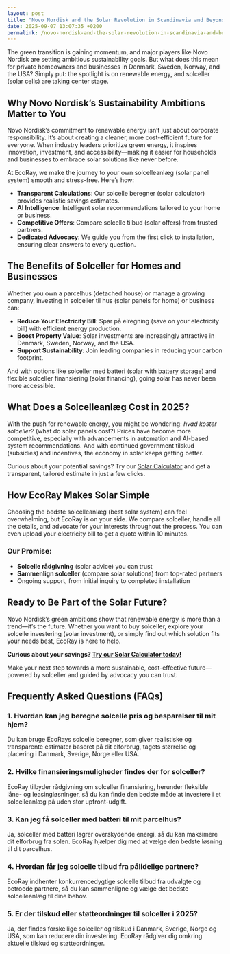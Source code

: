 ```yaml
---
layout: post
title: "Novo Nordisk and the Solar Revolution in Scandinavia and Beyond"
date: 2025-09-07 13:07:35 +0200
permalink: /novo-nordisk-and-the-solar-revolution-in-scandinavia-and-beyond/
---
```

The green transition is gaining momentum, and major players like Novo Nordisk are setting ambitious sustainability goals. But what does this mean for private homeowners and businesses in Denmark, Sweden, Norway, and the USA? Simply put: the spotlight is on renewable energy, and solceller (solar cells) are taking center stage.

## Why Novo Nordisk’s Sustainability Ambitions Matter to You

Novo Nordisk’s commitment to renewable energy isn’t just about corporate responsibility. It’s about creating a cleaner, more cost-efficient future for everyone. When industry leaders prioritize green energy, it inspires innovation, investment, and accessibility—making it easier for households and businesses to embrace solar solutions like never before.

At EcoRay, we make the journey to your own solcelleanlæg (solar panel system) smooth and stress-free. Here’s how:

- **Transparent Calculations**: Our solcelle beregner (solar calculator) provides realistic savings estimates.
- **AI Intelligence**: Intelligent solar recommendations tailored to your home or business.
- **Competitive Offers**: Compare solcelle tilbud (solar offers) from trusted partners.
- **Dedicated Advocacy**: We guide you from the first click to installation, ensuring clear answers to every question.

## The Benefits of Solceller for Homes and Businesses

Whether you own a parcelhus (detached house) or manage a growing company, investing in solceller til hus (solar panels for home) or business can:

- **Reduce Your Electricity Bill**: Spar på elregning (save on your electricity bill) with efficient energy production.
- **Boost Property Value**: Solar investments are increasingly attractive in Denmark, Sweden, Norway, and the USA.
- **Support Sustainability**: Join leading companies in reducing your carbon footprint.

And with options like solceller med batteri (solar with battery storage) and flexible solceller finansiering (solar financing), going solar has never been more accessible.

## What Does a Solcelleanlæg Cost in 2025?

With the push for renewable energy, you might be wondering: *hvad koster solceller?* (what do solar panels cost?) Prices have become more competitive, especially with advancements in automation and AI-based system recommendations. And with continued government tilskud (subsidies) and incentives, the economy in solar keeps getting better.

Curious about your potential savings? Try our [Solar Calculator](https://ecoray.dk/en/calculator) and get a transparent, tailored estimate in just a few clicks.

## How EcoRay Makes Solar Simple

Choosing the bedste solcelleanlæg (best solar system) can feel overwhelming, but EcoRay is on your side. We compare solceller, handle all the details, and advocate for your interests throughout the process. You can even upload your electricity bill to get a quote within 10 minutes.

### Our Promise:

- **Solcelle rådgivning** (solar advice) you can trust
- **Sammenlign solceller** (compare solar solutions) from top-rated partners
- Ongoing support, from initial inquiry to completed installation

## Ready to Be Part of the Solar Future?

Novo Nordisk’s green ambitions show that renewable energy is more than a trend—it’s the future. Whether you want to buy solceller, explore your solcelle investering (solar investment), or simply find out which solution fits your needs best, EcoRay is here to help.

**Curious about your savings? [Try our Solar Calculator today!](https://ecoray.dk/en/calculator)**

Make your next step towards a more sustainable, cost-effective future—powered by solceller and guided by advocacy you can trust.

## Frequently Asked Questions (FAQs)

### 1. Hvordan kan jeg beregne solcelle pris og besparelser til mit hjem?
Du kan bruge EcoRays solcelle beregner, som giver realistiske og transparente estimater baseret på dit elforbrug, tagets størrelse og placering i Danmark, Sverige, Norge eller USA.

### 2. Hvilke finansieringsmuligheder findes der for solceller?
EcoRay tilbyder rådgivning om solceller finansiering, herunder fleksible låne- og leasingløsninger, så du kan finde den bedste måde at investere i et solcelleanlæg på uden stor upfront-udgift.

### 3. Kan jeg få solceller med batteri til mit parcelhus?
Ja, solceller med batteri lagrer overskydende energi, så du kan maksimere dit elforbrug fra solen. EcoRay hjælper dig med at vælge den bedste løsning til dit parcelhus.

### 4. Hvordan får jeg solcelle tilbud fra pålidelige partnere?
EcoRay indhenter konkurrencedygtige solcelle tilbud fra udvalgte og betroede partnere, så du kan sammenligne og vælge det bedste solcelleanlæg til dine behov.

### 5. Er der tilskud eller støtteordninger til solceller i 2025?
Ja, der findes forskellige solceller og tilskud i Danmark, Sverige, Norge og USA, som kan reducere din investering. EcoRay rådgiver dig omkring aktuelle tilskud og støtteordninger.

<script type="application/ld+json">
{
  "@context": "https://schema.org",
  "@type": "BlogPosting",
  "headline": "Novo Nordisk and the Solar Revolution in Scandinavia and Beyond",
  "description": "Explore how Novo Nordisk's sustainability goals impact private homeowners and businesses in Denmark, Sweden, Norway, and the USA, highlighting the benefits of solceller and how EcoRay supports your solar journey.",
  "image": "https://ecoray.dk/images/solar-panels.jpg",
  "author": {
    "@type": "Person",
    "name": "EcoRay"
  },
  "publisher": {
    "@type": "Person",
    "name": "EcoRay"
  },
  "datePublished": "2024-06-01",
  "mainEntityOfPage": {
    "@type": "WebPage",
    "@id": "https://ecoray.dk/blog/novo-nordisk-solar-revolution"
  },
  "keywords": "solceller, solcelleanlæg, solceller til hus, solcelle pris, køb solceller, bedste solcelleanlæg, solcelle beregner, solceller med batteri, solceller finansiering, hvad koster solceller, solcelle tilbud, solceller og tilskud, solcelle investering, solceller parcelhus, spar på elregning, solcelle rådgivning, sammenlign solceller, solceller 2025, solceller Danmark, solceller gennemsigtighed, renewable energy, solar, AI, intelligent solar, B2C, lead generation"
}
</script>

<script type="application/ld+json">
{
  "@context": "https://schema.org",
  "@type": "FAQPage",
  "mainEntity": [
    {
      "@type": "Question",
      "name": "Hvordan kan jeg beregne solcelle pris og besparelser til mit hjem?",
      "acceptedAnswer": {
        "@type": "Answer",
        "text": "Du kan bruge EcoRays solcelle beregner, som giver realistiske og transparente estimater baseret på dit elforbrug, tagets størrelse og placering i Danmark, Sverige, Norge eller USA."
      }
    },
    {
      "@type": "Question",
      "name": "Hvilke finansieringsmuligheder findes der for solceller?",
      "acceptedAnswer": {
        "@type": "Answer",
        "text": "EcoRay tilbyder rådgivning om solceller finansiering, herunder fleksible låne- og leasingløsninger, så du kan finde den bedste måde at investere i et solcelleanlæg på uden stor upfront-udgift."
      }
    },
    {
      "@type": "Question",
      "name": "Kan jeg få solceller med batteri til mit parcelhus?",
      "acceptedAnswer": {
        "@type": "Answer",
        "text": "Ja, solceller med batteri lagrer overskydende energi, så du kan maksimere dit elforbrug fra solen. EcoRay hjælper dig med at vælge den bedste løsning til dit parcelhus."
      }
    },
    {
      "@type": "Question",
      "name": "Hvordan får jeg solcelle tilbud fra pålidelige partnere?",
      "acceptedAnswer": {
        "@type": "Answer",
        "text": "EcoRay indhenter konkurrencedygtige solcelle tilbud fra udvalgte og betroede partnere, så du kan sammenligne og vælge det bedste solcelleanlæg til dine behov."
      }
    },
    {
      "@type": "Question",
      "name": "Er der tilskud eller støtteordninger til solceller i 2025?",
      "acceptedAnswer": {
        "@type": "Answer",
        "text": "Ja, der findes forskellige solceller og tilskud i Danmark, Sverige, Norge og USA, som kan reducere din investering. EcoRay rådgiver dig omkring aktuelle tilskud og støtteordninger."
      }
    }
  ]
}
</script>
